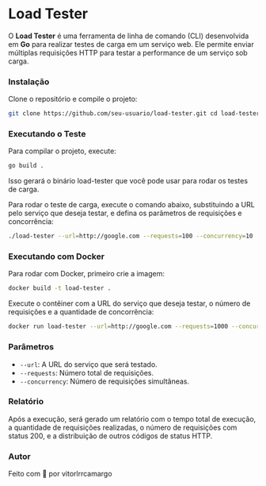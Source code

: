 # Load Tester

O **Load Tester** é uma ferramenta de linha de comando (CLI) desenvolvida em **Go** para realizar testes de carga em um serviço web. Ele permite enviar múltiplas requisições HTTP para testar a performance de um serviço sob carga.

### Instalação

Clone o repositório e compile o projeto:
```bash
git clone https://github.com/seu-usuario/load-tester.git cd load-tester go build -o load-tester .
```

### Executando o Teste

Para compilar o projeto, execute:
```bash
go build .
```
Isso gerará o binário load-tester que você pode usar para rodar os testes de carga.

Para rodar o teste de carga, execute o comando abaixo, substituindo a URL pelo serviço que deseja testar, e defina os parâmetros de requisições e concorrência:
```bash
./load-tester --url=http://google.com --requests=100 --concurrency=10
```

### Executando com Docker

Para rodar com Docker, primeiro crie a imagem:
```bash
docker build -t load-tester .
```

Execute o contêiner com a URL do serviço que deseja testar, o número de requisições e a quantidade de concorrência:
```bash
docker run load-tester --url=http://google.com --requests=1000 --concurrency=10
```

### Parâmetros

- `--url`: A URL do serviço que será testado.
- `--requests`: Número total de requisições.
- `--concurrency`: Número de requisições simultâneas.

### Relatório

Após a execução, será gerado um relatório com o tempo total de execução, a quantidade de requisições realizadas, o número de requisições com status 200, e a distribuição de outros códigos de status HTTP.

### Autor
Feito com 💛 por vitorlrrcamargo

